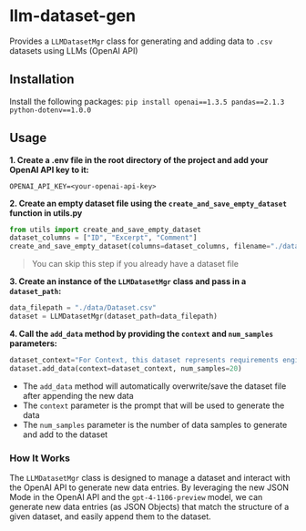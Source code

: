 # llm-dataset-gen
Provides a `LLMDatasetMgr` class for generating and adding data to `.csv` datasets using LLMs (OpenAI API)

## Installation
Install the following packages:
`pip install openai==1.3.5 pandas==2.1.3 python-dotenv==1.0.0`

## Usage
**1. Create a .env file in the root directory of the project and add your OpenAI API key to it:**
```
OPENAI_API_KEY=<your-openai-api-key>
```
**2. Create an empty dataset file using the `create_and_save_empty_dataset` function in utils.py**
```python
from utils import create_and_save_empty_dataset
dataset_columns = ["ID", "Excerpt", "Comment"]
create_and_save_empty_dataset(columns=dataset_columns, filename="./data/Dataset.csv")
```
> You can skip this step if you already have a dataset file

**3. Create an instance of the `LLMDatasetMgr` class and pass in a `dataset_path`:**
```python
data_filepath = "./data/Dataset.csv"
dataset = LLMDatasetMgr(dataset_path=data_filepath)
```
**4. Call the `add_data` method by providing the `context` and `num_samples` parameters:**
```python
dataset_context="For Context, this dataset represents requirements engineering excerpts and their corresponding Language Construct (LC) and Language Quality (LQ) codings"
dataset.add_data(context=dataset_context, num_samples=20)
```
- The `add_data` method will automatically overwrite/save the dataset file after appending the new data
- The `context` parameter is the prompt that will be used to generate the data
- The `num_samples` parameter is the number of data samples to generate and add to the dataset

### How It Works
The `LLMDatasetMgr` class is designed to manage a dataset and interact with the OpenAI API to generate new data entries. By leveraging the new JSON Mode in the OpenAI API and the `gpt-4-1106-preview` model, we can generate new data entries (as JSON Objects) that match the structure of a given dataset, and easily append them to the dataset.

